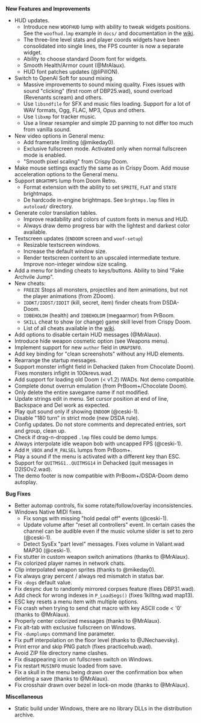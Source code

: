 **New Features and Improvements**
* HUD updates.
  - Introduce new `WOOFHUD` lump with ability to tweak widgets positions. See the `woofhud.lmp` example in `docs/` and documentation in the [wiki](https://github.com/fabiangreffrath/woof/wiki/Custom-HUD).
  - The three-line level stats and player coords widgets have been consolidated into single lines, the FPS counter is now a separate widget.
  - Ability to choose standard Doom font for widgets.
  - Smooth Health/Armor count (@MrAlaux).
  - HUD font patches updates (@liPillON).
* Switch to OpenAl Soft for sound mixing.
  - Massive improvements to sound mixing quality. Fixes issues with sound "clicking" (first room of DBP25.wad), sound overload (Revenants scream) and others.
  - Use `libsndfile` for SFX and music files loading. Support for a lot of WAV formats, Ogg, FLAC, MP3, Opus and others.
  - Use `libxmp` for tracker music.
  - Use a linear resampler and simple 2D panning to not differ too much from vanilla sound.
* New video options in General menu:
  - Add framerate limiting (@mikeday0).
  - Exclusive fullscreen mode. Activated only when normal fullscreen mode is enabled.
  - "Smooth pixel scaling" from Crispy Doom.
* Make mouse settings exactly the same as in Crispy Doom. Add mouse acceleration options to the General menu.
* Support `BRGHTMPS` lump from Doom Retro.
  - Format extension with the ability to set `SPRITE`, `FLAT` and `STATE` brightmaps.
  - De hardcode in-engine brightmaps. See `brghtmps.lmp` files in `autoload/` directory.
* Generate color translation tables.
  - Improve readability and colors of custom fonts in menus and HUD.
  - Always draw demo progress bar with the lightest and darkest color available.
* Textscreen updates (`ENDOOM` screen and `woof-setup`)
  - Resizable textscreen windows.
  - Increase the default window size.
  - Render textscreen content to an upscaled intermediate texture. Improve non-integer window size scaling.
* Add a menu for binding cheats to keys/buttons. Ability to bind "Fake Archvile Jump".
* New cheats:
  - `FREEZE` Stops all monsters, projectiles and item animations, but not the player animations (from ZDoom).
  - `IDDKT/IDDST/IDDIT` (kill, secret, item) finder cheats from DSDA-Doom.
  - `IDBEHOLDH` (health) and `IDBEHOLDM` (megaarmor) from PrBoom.
  - `SKILL` cheat to show (or change) game skill level from Crispy Doom.
  - List of all cheats available in the [wiki](https://github.com/fabiangreffrath/woof/wiki/Cheats).
* Add options to disable certain HUD messages (@MrAlaux).
* Introduce hide weapon cosmetic option (see Weapons menu).
* Implement support for new `author` field in `UMAPINFO`.
* Add key binding for "clean screenshots" without any HUD elements.
* Rearrange the startup messages.
* Support monster infight field in Dehacked (taken from Chocolate Doom). Fixes monsters infight in 100krevs.wad.
* Add support for loading old Doom (< v1.2) IWADs. Not demo compatible.
* Complete donut overrun emulation (from PrBoom+/Chocolate Doom).
* Only delete the entire savegame name if not modified.
* Update strings edit in menu. Set cursor position at end of line, Backspace and Del work as expected.
* Play quit sound only if showing `ENDOOM` (@ceski-1).
* Disable "180 turn" in strict mode (new DSDA rule).
* Config updates. Do not store comments and deprecated entries, sort and group, clean up.
* Check if drag-n-dropped `.lmp` files could be demo lumps.
* Always interpolate idle weapon bob with uncapped FPS (@ceski-1).
* Add `M_VBOX` and `M_PALSEL` lumps from PrBoom+.
* Play a sound if the menu is activated with a different key than ESC.
* Support for `QUITMSG1..QUITMSG14` in Dehacked (quit messages in D2ISOv2.wad).
* The demo footer is now compatible with PrBoom+/DSDA-Doom demo autoplay.

**Bug Fixes**
* Better automap controls, fix some rotate/follow/overlay inconsistencies.
* Windows Native MIDI fixes.
  - Fix songs with missing "hold pedal off" events (@ceski-1).
  - Update volume after "reset all controllers" event. In certain cases the channel can be audible even if the music volume slider is set to zero (@ceski-1).
  - Detect SysEx "part level" messages. Fixes volume in Valiant.wad MAP30 (@ceski-1).
* Fix stutter in custom weapon switch animations (thanks to @MrAlaux).
* Fix colorized player names in network chats.
* Clip interpolated weapon sprites (thanks to @mikeday0).
* Fix always gray percent / always red mismatch in status bar.
* Fix `-dogs` default value.
* Fix desync due to randomly mirrored corpses feature (fixes DBP31.wad).
* Add check for wrong indexes in `P_LoadSegs()` (fixes 1killtng.wad map13).
* ESC key resets a menu item with multiple options.
* Fix crash when trying to send chat macro with key ASCII code < '0' (thanks to @MrAlaux).
* Properly center colorized messages (thanks to @MrAlaux).
* Fix alt-tab with exclusive fullscreen on Windows.
* Fix `-dumplumps` command line parameter.
* Fix puff interpolation on the floor level (thanks to @JNechaevsky).
* Print error and skip PNG patch (fixes practicehub.wad).
* Avoid ZIP file directory name clashes.
* Fix disappearing icon on fullscreen switch on Windows.
* Fix restart `MUSINFO` music loaded from save.
* Fix a skull in the menu being drawn over the confirmation box when deleting a save (thanks to @MrAlaux).
* Fix crosshair drawn over bezel in lock-on mode (thanks to @MrAlaux).

**Miscellaneous**
* Static build under Windows, there are no library DLLs in the distribution archive.
